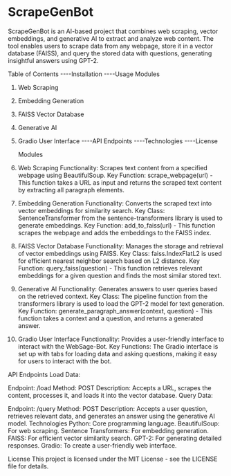 # ScrapeGenBot
ScrapeGenBot is an AI-based project that combines web scraping, vector embeddings, and generative AI to extract and analyze web content. The tool enables users to scrape data from any webpage, store it in a vector database (FAISS), and query the stored data with questions, generating insightful answers using GPT-2.

Table of Contents
----Installation
----Usage
Modules
1. Web Scraping
2. Embedding Generation
3. FAISS Vector Database
4. Generative AI
5. Gradio User Interface
----API Endpoints
----Technologies
----License

   Modules
1. Web Scraping
Functionality: Scrapes text content from a specified webpage using BeautifulSoup.
Key Function: scrape_webpage(url) - This function takes a URL as input and returns the scraped text content by extracting all paragraph elements.

2. Embedding Generation
Functionality: Converts the scraped text into vector embeddings for similarity search.
Key Class: SentenceTransformer from the sentence-transformers library is used to generate embeddings.
Key Function: add_to_faiss(url) - This function scrapes the webpage and adds the embeddings to the FAISS index.

3. FAISS Vector Database
Functionality: Manages the storage and retrieval of vector embeddings using FAISS.
Key Class: faiss.IndexFlatL2 is used for efficient nearest neighbor search based on L2 distance.
Key Function: query_faiss(question) - This function retrieves relevant embeddings for a given question and finds the most similar stored text.

4. Generative AI
Functionality: Generates answers to user queries based on the retrieved context.
Key Class: The pipeline function from the transformers library is used to load the GPT-2 model for text generation.
Key Function: generate_paragraph_answer(context, question) - This function takes a context and a question, and returns a generated answer.

5. Gradio User Interface
Functionality: Provides a user-friendly interface to interact with the WebSage-Bot.
Key Functions: The Gradio interface is set up with tabs for loading data and asking questions, making it easy for users to interact with the bot.


API Endpoints
Load Data:

Endpoint: /load
Method: POST
Description: Accepts a URL, scrapes the content, processes it, and loads it into the vector database.
Query Data:

Endpoint: /query
Method: POST
Description: Accepts a user question, retrieves relevant data, and generates an answer using the generative AI model.
Technologies
Python: Core programming language.
BeautifulSoup: For web scraping.
Sentence Transformers: For embedding generation.
FAISS: For efficient vector similarity search.
GPT-2: For generating detailed responses.
Gradio: To create a user-friendly web interface.


License
This project is licensed under the MIT License - see the LICENSE file for details.
